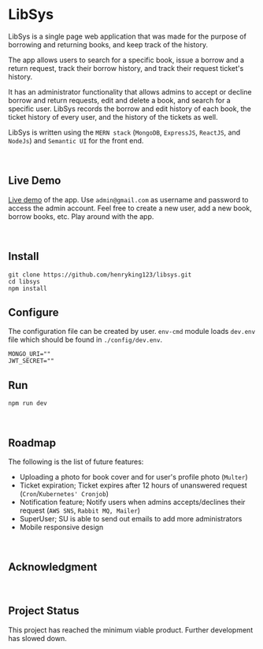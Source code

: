 # LibSys

LibSys is a single page web application that was made for the purpose of borrowing and returning books, and keep track of the history.

The app allows users to search for a specific book, issue a borrow and a return request, track their borrow history, and track their request ticket's history.

It has an administrator functionality that allows admins to accept or decline borrow and return requests, edit and delete a book, and search for a specific user. LibSys records the borrow and edit history of each book, the ticket history of every user, and the history of the tickets as well.

LibSys is written using the `MERN stack` (`MongoDB`, `ExpressJS`, `ReactJS`, and `NodeJs`) and `Semantic UI` for the front end.

<br>

## Live Demo

[Live demo](joshking-libsys.herokuapp.com) of the app. Use `admin@gmail.com` as username and password to access the admin account. Feel free to create a new user, add a new book, borrow books, etc. Play around with the app.

<br>

## Install

```
git clone https://github.com/henryking123/libsys.git
cd libsys
npm install
```

## Configure

The configuration file can be created by user. `env-cmd` module loads `dev.env` file which should be found in `./config/dev.env`.

```
MONGO_URI=""
JWT_SECRET=""
```

## Run

```
npm run dev
```

<br>

## Roadmap

The following is the list of future features:

- Uploading a photo for book cover and for user's profile photo (`Multer`)
- Ticket expiration; Ticket expires after 12 hours of unanswered request (`Cron`/`Kubernetes' Cronjob`)
- Notification feature; Notify users when admins accepts/declines their request (`AWS SNS`, `Rabbit MQ, Mailer`)
- SuperUser; SU is able to send out emails to add more administrators
- Mobile responsive design

<br>

## Acknowledgment

<br>

## Project Status

This project has reached the minimum viable product. Further development has slowed down.
